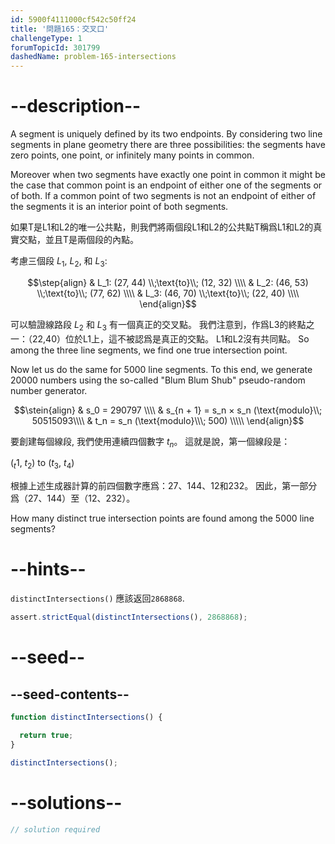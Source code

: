 ```yaml
---
id: 5900f4111000cf542c50ff24
title: '問題165：交叉口'
challengeType: 1
forumTopicId: 301799
dashedName: problem-165-intersections
---
```


# --description--

A segment is uniquely defined by its two endpoints. By considering two line segments in plane geometry there are three possibilities: the segments have zero points, one point, or infinitely many points in common.

Moreover when two segments have exactly one point in common it might be the case that common point is an endpoint of either one of the segments or of both. If a common point of two segments is not an endpoint of either of the segments it is an interior point of both segments.

如果T是L1和L2的唯一公共點，則我們將兩個段L1和L2的公共點T稱爲L1和L2的真實交點，並且T是兩個段的內點。

考慮三個段 $L_1$, $L_2$, 和 $L_3$:

$$\step{align}   & L_1: (27, 44) \\;\text{to}\\; (12, 32) \\\\
  & L_2: (46, 53) \\;\text{to}\\; (77, 62) \\\\   & L_3: (46, 70) \\;\text{to}\\; (22, 40) \\\\
\end{align}$$

可以驗證線路段 $L_2$ 和 $L_3$ 有一個真正的交叉點。 我們注意到，作爲L3的終點之一：（22,40）位於L1上，這不被認爲是真正的交點。 L1和L2沒有共同點。 So among the three line segments, we find one true intersection point.

Now let us do the same for 5000 line segments. To this end, we generate 20000 numbers using the so-called "Blum Blum Shub" pseudo-random number generator.

$$\stein{align}   & s_0 = 290797 \\\\
  & s_{n + 1} = s_n × s_n (\text{modulo}\\; 50515093\\\\   & t_n = s_n (\text{modulo}\\\; 500) \\\\\
\end{align}$$

要創建每個線段, 我們使用連續四個數字 $t_n$。 這就是說，第一個線段是：

($_t$1, $t_2$) to ($t_3$, $t_4$)

根據上述生成器計算的前四個數字應爲：27、144、12和232。 因此，第一部分爲（27、144）至（12、232）。

How many distinct true intersection points are found among the 5000 line segments?

# --hints--

`distinctIntersections()` 應該返回`2868868`.

```js
assert.strictEqual(distinctIntersections(), 2868868);
```

# --seed--

## --seed-contents--

```js
function distinctIntersections() {

  return true;
}

distinctIntersections();
```

# --solutions--

```js
// solution required
```
